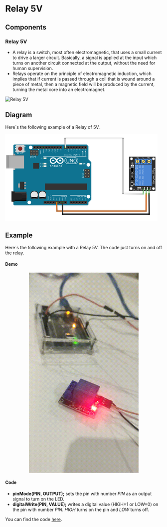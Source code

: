 # Relay 5V

## Components 
### Relay 5V

* A relay is a switch, most often electromagnetic, that uses a small current to drive a larger circuit. Basically, a signal is applied at the input which turns on another circuit connected at the output, without the need for human supervision.
* Relays operate on the principle of electromagnetic induction, which implies that if current is passed through a coil that is wound around a piece of metal, then a magnetic field will be produced by the current, turning the metal core into an electromagnet.

<img title="Relay 5V" src="https://sc04.alicdn.com/kf/HTB1rbOuX.jrK1RkHFNRq6ySvpXaG.jpg" width=200/>

## Diagram

Here´s the following example of a Relay of 5V.

![Relay 5V diagram](./img/Relay_5V_diagram.png)

## Example

Here´s the following example with a Relay 5V. The code just turns on and off the relay.

#### Demo
<p align="center"><img src="./img/Relay_5V_demo.gif"/></p>

#### Code

* **pinMode(PIN, OUTPUT);** sets the pin with number *PIN* as an output signal to turn on the LED.
* **digitalWrite(PIN, VALUE);** writes a digital value (HIGH=1 or LOW=0) on the pin with number *PIN*. *HIGH* turns on the pin and *LOW* turns off.

You can find the code [here](./Relay_5V.ino).
